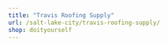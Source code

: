 ```yaml
---
title: "Travis Roofing Supply"
url: /salt-lake-city/travis-roofing-supply/
shop: doityourself
---
```

